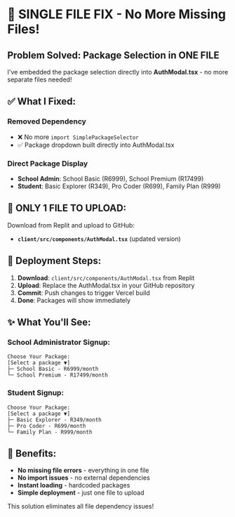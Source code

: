 # 🎯 SINGLE FILE FIX - No More Missing Files!

## Problem Solved: Package Selection in ONE FILE

I've embedded the package selection directly into **AuthModal.tsx** - no more separate files needed!

## ✅ What I Fixed:

### Removed Dependency
- ❌ No more `import SimplePackageSelector`  
- ✅ Package dropdown built directly into AuthModal.tsx

### Direct Package Display
- **School Admin**: School Basic (R6999), School Premium (R17499)
- **Student**: Basic Explorer (R349), Pro Coder (R699), Family Plan (R999)

## 📁 ONLY 1 FILE TO UPLOAD:

Download from Replit and upload to GitHub:
- **`client/src/components/AuthModal.tsx`** (updated version)

## 🚀 Deployment Steps:

1. **Download**: `client/src/components/AuthModal.tsx` from Replit
2. **Upload**: Replace the AuthModal.tsx in your GitHub repository  
3. **Commit**: Push changes to trigger Vercel build
4. **Done**: Packages will show immediately

## ✨ What You'll See:

### School Administrator Signup:
```
Choose Your Package:
[Select a package ▼]
├─ School Basic - R6999/month
└─ School Premium - R17499/month
```

### Student Signup:
```
Choose Your Package:
[Select a package ▼]
├─ Basic Explorer - R349/month  
├─ Pro Coder - R699/month
└─ Family Plan - R999/month
```

## 🎉 Benefits:

- **No missing file errors** - everything in one file
- **No import issues** - no external dependencies  
- **Instant loading** - hardcoded packages
- **Simple deployment** - just one file to upload

This solution eliminates all file dependency issues!